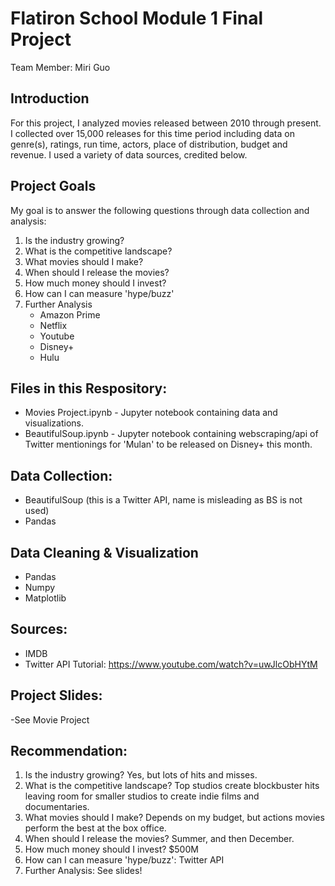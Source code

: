 # Flatiron School Module 1 Final Project

Team Member: Miri Guo

## Introduction

For this project, I analyzed movies released between 2010 through present. I collected over 15,000 releases for this time period including data on genre(s), ratings, run time, actors, place of distribution, budget and revenue. I used a variety of data sources, credited below.


## Project Goals

My goal is to answer the following questions through data collection and analysis:

1. Is the industry growing?
2. What is the competitive landscape?
3. What movies should I make?
4. When should I release the movies?
5. How much money should I invest?
6. How can I can measure 'hype/buzz'
6. Further Analysis
	- Amazon Prime
	- Netflix
	- Youtube
	- Disney+
	- Hulu
## Files in this Respository:

- Movies Project.ipynb - Jupyter notebook containing data and visualizations.
- BeautifulSoup.ipynb - Jupyter notebook containing webscraping/api of Twitter mentionings for 'Mulan' to be released on Disney+ this month.

## Data Collection:
- BeautifulSoup (this is a Twitter API, name is misleading as BS is not used)
- Pandas

## Data Cleaning & Visualization
- Pandas
- Numpy
- Matplotlib

## Sources:
- IMDB
- Twitter API Tutorial: https://www.youtube.com/watch?v=uwJlcObHYtM

## Project Slides:
-See Movie Project 

## Recommendation:
1. Is the industry growing? Yes, but lots of hits and misses.
2. What is the competitive landscape? Top studios create blockbuster hits leaving room for smaller studios to create indie films and documentaries.
3. What movies should I make? Depends on my budget, but actions movies perform the best at the box office.
4. When should I release the movies? Summer, and then December.
5. How much money should I invest? $500M
6. How can I can measure 'hype/buzz': Twitter API 
7. Further Analysis: See slides!
